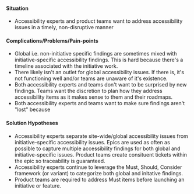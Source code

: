 #### Situation
- Accessibility experts and product teams want to address accessibility issues in a timely, non-disruptive manner

#### Complications/Problems/Pain-points
- Global i.e. non-initiative specific findings are sometimes mixed with initiative-specific accessibility findings. This is hard because there's a timeline associated with the initiative work. 
- There likely isn't an outlet for global accessibility issues. If there is, it's not functioning well and/or teams are unaware of it's existence.
- Both accessibility experts and teams don't want to be surprised by new findings. Teams want the discretion to plan how they address accessibility items as it makes sense to them and their roadmaps.
- Both accessibility experts and teams want to make sure findings aren't "lost" because 

#### Solution Hypotheses
- Accessibility experts separate site-wide/global accessibility issues from initiative-specific accessibility issues. 
Epics are used as often as possible to capture multiple accessibility findings for both global and initiative-specific issues. Product teams create consituent tickets within the epic so traceability is guaranteed. 
- Accessibility experts continue to leverage the Must, Should, Consider framework (or variant) to categorize both global and initative findings.  
- Product teams are required to address Must items before launching an initiative or feature.

